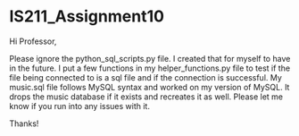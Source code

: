 # IS211_Assignment10

Hi Professor,

Please ignore the python_sql_scripts.py file. I created that for myself to have in the future. I put a few functions in my helper_functions.py file to test if the file being connected to is a sql file and if the connection is successful. My music.sql file follows MySQL syntax and worked on my version of MySQL. It drops the music database if it exists and recreates it as well. Please let me know if you run into any issues with it.

Thanks!
